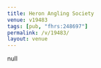 ```yaml
---
title: Heron Angling Society
venue: v19483
tags: [pub, "fhrs:248697"]
permalink: /v/19483/
layout: venue
---
```

null